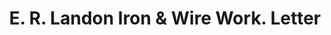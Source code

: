 ---
doi: 10.7916/D8DB9CWT
date_other: '1914'
date_other_textual: '1914'
form: correspondence
genre:
- Letters (correspondence)
name:
- E. R. Landon Iron & Wire Work
object_in_context_url: https://biggert.cul.columbia.edu/items/view/ave_biggert_00179
subject_hierarchical_geographic:
- Chicago, Illinois, United States
subject_name:
- E. R. Landon Iron & Wire Work
title: E. R. Landon Iron & Wire Work. Letter
sort_title: E. R. Landon Iron & Wire Work. Letter
call_number: ave_biggert_00179
coordinates:
- 41.83694444444445,-87.68472222222222
pid: ave_biggert_00179
identifiers: ave_biggert_00179
permalink: /biggert/ave_biggert_00179/
layout: iiif-image-page
---